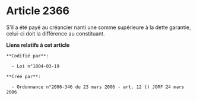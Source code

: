 # Article 2366

S'il a été payé au créancier nanti une somme supérieure à la dette garantie, celui-ci doit la différence au constituant.

**Liens relatifs à cet article**

	**Codifié par**:

	  - Loi n°1804-03-19

	**Créé par**:

	  - Ordonnance n°2006-346 du 23 mars 2006 - art. 12 () JORF 24 mars 2006
